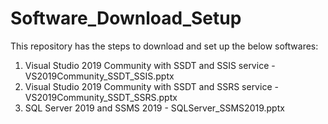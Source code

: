 # Software_Download_Setup
This repository has the steps to download and set up the below softwares:

1. Visual Studio 2019 Community with SSDT and SSIS service - VS2019Community_SSDT_SSIS.pptx
2. Visual Studio 2019 Community with SSDT and SSRS service - VS2019Community_SSDT_SSRS.pptx
3. SQL Server 2019 and SSMS 2019 - SQLServer_SSMS2019.pptx
